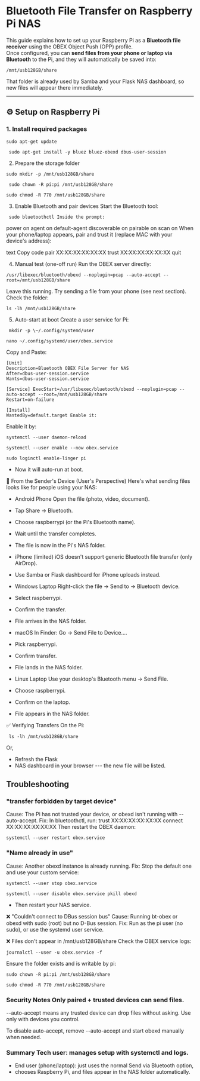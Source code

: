 # Bluetooth File Transfer on Raspberry Pi NAS

This guide explains how to set up your Raspberry Pi as a **Bluetooth
file receiver** using the OBEX Object Push (OPP) profile.\
Once configured, you can **send files from your phone or laptop via
Bluetooth** to the Pi, and they will automatically be saved into:

```
/mnt/usb128GB/share
```
That folder is already used by Samba and your Flask NAS dashboard, so
new files will appear there immediately.

------------------------------------------------------------------------

## ⚙️ Setup on Raspberry Pi

### 1. Install required packages

```
sudo apt-get update
```
```
 sudo apt-get install -y bluez bluez-obexd dbus-user-session
```
 2. Prepare the storage folder
```
sudo mkdir -p /mnt/usb128GB/share
```
```
 sudo chown -R pi:pi /mnt/usb128GB/share
```
```
sudo chmod -R 770 /mnt/usb128GB/share
```

 3. Enable Bluetooth and pair
devices Start the Bluetooth tool:

```
 sudo bluetoothctl Inside the prompt:
```
power on agent on default-agent discoverable on pairable
on scan on When your phone/laptop appears, pair and trust it (replace
MAC with your device's address):

text Copy code pair XX:XX:XX:XX:XX:XX trust XX:XX:XX:XX:XX:XX quit 

4. Manual test (one-off run) Run the OBEX server directly:

```
/usr/libexec/bluetooth/obexd --noplugin=pcap --auto-accept --root=/mnt/usb128GB/share 
```
Leave this running. Try sending
a file from your phone (see next section). Check the folder:

```
ls -lh /mnt/usb128GB/share
```
 5. Auto-start at boot Create a
user service for Pi:

```
 mkdir -p \~/.config/systemd/user
```
```
nano ~/.config/systemd/user/obex.service 
```
Copy and Paste:
```
[Unit]
Description=Bluetooth OBEX File Server for NAS
After=dbus-user-session.service 
Wants=dbus-user-session.service

[Service] ExecStart=/usr/libexec/bluetooth/obexd --noplugin=pcap --auto-accept --root=/mnt/usb128GB/share 
Restart=on-failure

[Install] 
WantedBy=default.target Enable it:
```

Enable it by: 
```
systemctl --user daemon-reload
```
```
systemctl --user enable --now obex.service
```
```
sudo loginctl enable-linger pi 
```

- Now it will auto-run at boot.

📱 From the Sender's Device (User's Perspective) Here's what sending
files looks like for people using your NAS:

- Android Phone Open the file (photo, video, document).
- Tap Share → Bluetooth.
- Choose raspberrypi (or the Pi's Bluetooth name).
- Wait until the transfer completes.
- The file is now in the Pi's NAS folder.

- iPhone (limited) iOS doesn't support generic Bluetooth file transfer
(only AirDrop).
- Use Samba or Flask dashboard for iPhone uploads instead.
- Windows Laptop Right-click the file → Send to → Bluetooth device.
- Select raspberrypi.
- Confirm the transfer.
- File arrives in the NAS folder.

- macOS In Finder: Go → Send File to Device....
- Pick raspberrypi.
- Confirm transfer.
- File lands in the NAS folder.
- Linux Laptop Use your desktop's Bluetooth menu → Send File.
- Choose raspberrypi.
- Confirm on the laptop.
- File appears in the NAS folder.

✅ Verifying Transfers On the Pi:

```
 ls -lh /mnt/usb128GB/share
```
 Or, 
- Refresh the Flask
- NAS dashboard in your browser --- the new file will be listed.

## Troubleshooting 
### "transfer forbidden by target device" 
Cause: The Pi has not trusted your device, or obexd isn't running with
--auto-accept.
Fix: In bluetoothctl, run:
trust XX:XX:XX:XX:XX:XX connect XX:XX:XX:XX:XX:XX Then restart the OBEX daemon:
```
systemctl --user restart obex.service
```
### "Name already in use" 
Cause: Another obexd instance is already running.
Fix: Stop the default one and use your custom service:
```
systemctl --user stop obex.service
```
```
systemctl --user disable obex.service pkill obexd 
```

- Then restart your NAS service.

❌ "Couldn't connect to DBus session bus" 
Cause: Running bt-obex or obexd with sudo (root) but no D-Bus session.
Fix: Run as the pi user (no sudo), or use the systemd user service.

❌ Files don't appear in /mnt/usb128GB/share Check the OBEX service
logs:
```
journalctl --user -u obex.service -f
```
Ensure the folder
exists and is writable by pi:
```
sudo chown -R pi:pi /mnt/usb128GB/share
```
```
sudo chmod -R 770 /mnt/usb128GB/share
```
### Security Notes Only paired + trusted devices can send files.
--auto-accept means any trusted device can drop files without asking.
Use only with devices you control.

To disable auto-accept, remove --auto-accept and start obexd manually
when needed.

### Summary Tech user: manages setup with systemctl and logs.
- End user (phone/laptop): just uses the normal Send via Bluetooth option,
- chooses Raspberry Pi, and files appear in the NAS folder automatically.
